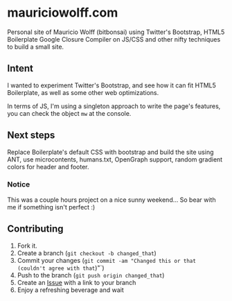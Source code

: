 mauriciowolff.com
=================

Personal site of Mauricio Wolff (bitbonsai) using Twitter's Bootstrap, HTML5 Boilerplate Google Closure Compiler on JS/CSS and other nifty techniques to build a small site.

Intent
------

I wanted to experiment Twitter's Bootstrap, and see how it can fit HTML5 Boilerplate, as well as some other web optimizations. 

In terms of JS, I'm using a singleton approach to write the page's features, you can check the object `mw` at the console.

Next steps
----------

Replace Boilerplate's default CSS with bootstrap and build the site using ANT, use microcontents, humans.txt, OpenGraph support, random gradient colors for header and footer.

### Notice

This was a couple hours project on a nice sunny weekend... So bear with me if something isn't perfect :)

Contributing
------------

1. Fork it.
2. Create a branch (`git checkout -b changed_that`)
3. Commit your changes (`git commit -am "Changed this or that (couldn't agree with that`)"`)
4. Push to the branch (`git push origin changed_that`)
5. Create an [Issue][1] with a link to your branch
6. Enjoy a refreshing beverage and wait


[1]: http://github.com/bitbonsai/mauriciowolff.com/issues